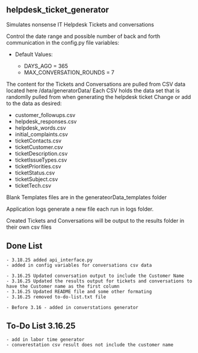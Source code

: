 ## helpdesk_ticket_generator
Simulates nonsense IT Helpdesk Tickets and conversations 

Control the date range and possible number of back and forth communication in the config.py file variables:

- Default Values:

    - DAYS_AGO = 365
    - MAX_CONVERSATION_ROUNDS = 7

The content for the Tickets and Conversations are pulled from CSV data located here /data/generatorData/
Each CSV holds the data set that is randomlly pulled from when generating the helpdesk ticket
Change or add to the data as desired:

- customer_followups.csv
- helpdesk_responses.csv
- helpdesk_words.csv
- initial_complaints.csv
- ticketContacts.csv
- ticketCustomer.csv
- ticketDescription.csv
- ticketIssueTypes.csv
- ticketPriorities.csv
- ticketStatus.csv
- ticketSubject.csv
- ticketTech.csv

Blank Templates files are in the generateorData_templates folder

Application logs generate a new file each run in logs folder.

Created Tickets and Conversations will be output to the results folder in their own csv files

## Done List

    - 3.18.25 added api_interface.py
    - added in config variables for conversations csv data

    - 3.16.25 Updated conversation output to include the Customer Name
    - 3.16.25 Updated the results output for tickets and conversations to have the Customer name as the first column
    - 3.16.25 Updated README file and some other formating
    - 3.16.25 removed to-do-list.txt file

    - Before 3.16 - added in converstations generator


## To-Do List 3.16.25
    - add in labor time generator
    - converestation csv result does not include the customer name   
